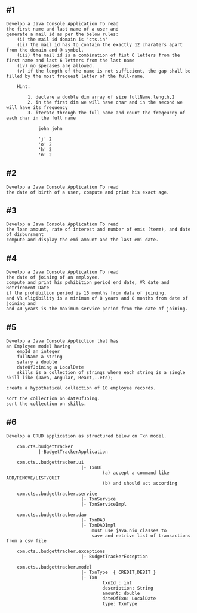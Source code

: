 #1
------------------------------------------

    Develop a Java Console Application To read
    the first name and last name of a user and 
    generate a mail id as per the below rules:
        (i) the mail id domain is 'cts.in'
        (ii) the mail id has to contain the exactly 12 charaters apart from the domain and @ symbol.
        (iii) the mail id is a combination of fist 6 letters from the first name and last 6 letters from the last name
        (iv) no specases are allowed. 
        (v) if the length of the name is not sufficient, the gap shall be filled by the most frequest letter of the full-name.

        Hint:

            1. declare a double dim array of size fullName.length,2
            2. in the first dim we will have char and in the second we will have its frequency
            3. iterate through the full name and count the freqeucny of each char in the full name

                john john

                'j' 2
                'o' 2
                'h' 2
                'n' 2

#2
-----------------------------------------

    Develop a Java Console Application To read
    the date of birth of a user, compute and print his exact age.

#3
-----------------------------------------

    Develop a Java Console Application To read
    the loan amount, rate of interest and number of emis (term), and date of disbursment
    compute and display the emi amount and the last emi date.

#4
-----------------------------------------

    Develop a Java Console Application To read
    the date of joining of an employee,
    compute and print his pohibition period end date, VR date and Retrirement Date
    if the prohibition period is 15 months from data of joining,
    and VR eligibility is a minimum of 8 years and 8 months from date of joining and
    and 40 years is the maximum service period from the date of joining.

#5
-----------------------------------------

    Develop a Java Console Appliction that has 
    an Employee model having
        empId an integer
        fullName a string
        salary a double
        dateOfJoining a LocalDate
        skills is a collection of strings where each string is a single skill like (Java, Angular, React,..etc);

    create a hypothetical collection of 10 employee records.

    sort the collection on dateOfJoing.
    sort the collection on skills.

#6
------------------------------------------

    Develop a CRUD application as structured below on Txn model.

        com.cts.budgettracker
                |-BudgetTrackerApplication 
        
        com.cts..budgettracker.ui
                                |- TxnUI
                                        (a) accept a command like ADD/REMOVE/LIST/QUIT
                                        (b) and should act according

        com.cts..budgettracker.service
                                |- TxnService
                                |- TxnServiceImpl
        
        com.cts..budgettracker.dao
                                |- TxnDAO
                                |- TxnDAOImpl
                                    must use java.nio classes to 
                                    save and retrive list of transactions from a csv file

        com.cts..budgettracker.exceptions
                                |- BudgetTrackerException

        com.cts..budgettracker.model
                                |- TxnType  { CREDIT,DEBIT }
                                |- Txn
                                        txnId : int
                                        description: String
                                        amount: double
                                        dateOfTxn: LocalDate
                                        type: TxnType
        
            






